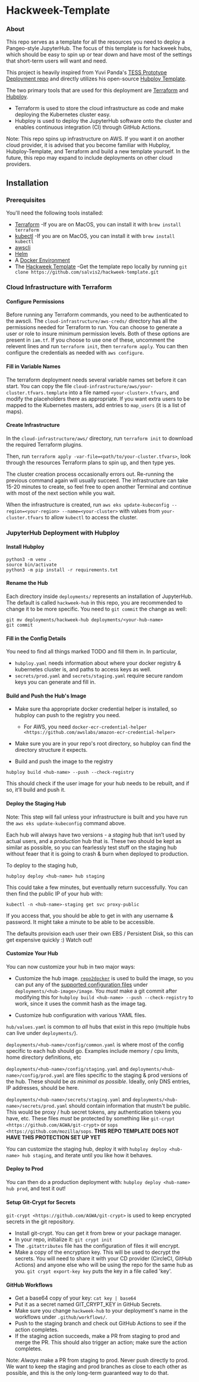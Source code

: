 # Hackweek-Template

### About

This repo serves as a template for all the resources you need to deploy a Pangeo-style JupyterHub. The focus of this template is for hackweek hubs, which should be easy to spin up or tear down and have most of the settings that short-term users will want and need.

This project is heavily inspired from Yuvi Panda's [TESS Prototype Deployment repo](https://github.com/yuvipanda/tess-prototype-deploy) and directly utilizes his open-source [Hubploy Template](https://github.com/yuvipanda/hubploy-template). 

The two primary tools that are used for this deployment are [Terraform](https://www.terraform.io/) and [Hubploy](https://github.com/yuvipanda/hubploy). 
- Terraform is used to store the cloud infrastructure as code and make deploying the Kubernetes cluster easy.
- Hubploy is used to deploy the JupyterHub software onto the cluster and enables continuous integration (CI) through GitHub Actions.

Note: This repo spins up infrastructure on AWS. If you want it on another cloud provider, it is advised that you become familiar with Hubploy, Hubploy-Template, and Terraform and build a new template yourself. In the future, this repo may expand to include deployments on other cloud providers.

## Installation

### Prerequisites

You'll need the following tools installed:

- [Terraform](https://www.terraform.io/downloads.html)
  -If you are on MacOS, you can install it with `brew install terraform`
- [kubectl](https://kubernetes.io/docs/tasks/tools/install-kubectl/)
  -If you are on MacOS, you can install it with `brew install kubectl`
- [awscli](https://aws.amazon.com/cli/)
- [Helm](https://github.com/helm/helm#install)
- A [Docker Environment](https://docs.docker.com/install/)
- The [Hackweek Template](https://github.com/salvis2/hackweek-template)
  -Get the template repo locally by running `git clone https://github.com/salvis2/hackweek-template.git`

### Cloud Infrastructure with Terraform

#### Configure Permissions

Before running any Terraform commands, you need to be authenticated to the awscli. The `cloud-infrastructure/aws-creds/` directory has all the permissions needed for Terraform to run. You can choose to generate a user or role to insure minimum permission levels. Both of these options are present in `iam.tf`. If you choose to use one of these, uncomment the relevent lines and run `terraform init`, then `terraform apply`. You can then configure the credentials as needed with `aws configure`.

#### Fill in Variable Names 

The terraform deployment needs several variable names set before it
can start. You can copy the file `cloud-infrastructure/aws/your-cluster.tfvars.template` into a file
named `<your-cluster>.tfvars`, and modify the placeholders there as appropriate. If you want extra users to be mapped to the Kubernetes masters, add entries to `map_users` (it is a list of maps).

#### Create Infrastructure

In the `cloud-infrastructure/aws/` directory, run `terraform init` to download the required Terraform plugins.

Then, run `terraform apply -var-file=<path/to/your-cluster.tfvars>`, look through the resources Terraform plans to spin up, and then type yes.

The cluster creation process occasionally errors out. Re-running the previous command again will usually succeed. The infrastructure can take 15-20 minutes to create, so feel free to open another Terminal and continue with most of the next section while you wait.

When the infrastructure is created, run `aws eks update-kubeconfig --region=<your-region> --name=<your-cluster>` with values from `your-cluster.tfvars` to allow `kubectl` to access the cluster.

### JupyterHub Deployment with Hubploy

#### Install Hubploy

```
python3 -m venv .
source bin/activate
python3 -m pip install -r requirements.txt
```

#### Rename the Hub

Each directory inside `deployments/` represents an installation of JupyterHub. The default is called `hackweek-hub` in this repo, you are recommended to change it to be more specific. You need to `git commit` the change as well:

```
git mv deployments/hackweek-hub deployments/<your-hub-name>
git commit
```

#### Fill in the Config Details

You need to find all things marked TODO and fill them in. In particular,

- `hubploy.yaml` needs information about where your docker registry & kubernetes cluster is, and paths to access keys as well.
- `secrets/prod.yaml` and `secrets/staging.yaml` require secure random keys you can generate and fill in.

#### Build and Push the Hub's Image

- Make sure tha appropriate docker credential helper is installed, so hubploy can push to the registry you need.
  - For AWS, you need `docker-ecr-credential-helper <https://github.com/awslabs/amazon-ecr-credential-helper>`

- Make sure you are in your repo's root directory, so hubploy can find the directory structure it expects.

- Build and push the image to the registry

```
hubploy build <hub-name> --push --check-registry
```

This should check if the user image for your hub needs to be rebuilt, and if so, it’ll build and push it.

#### Deploy the Staging Hub

Note: This step will fail unless your infrastructure is built and you have run the `aws eks update-kubeconfig` command above.

Each hub will always have two versions - a *staging* hub that isn’t used by actual users, and a *production* hub that is. These two should be kept as similar as possible, so you can fearlessly test stuff on the staging hub without feaer that it is going to crash & burn when deployed to production.

To deploy to the staging hub,

```
hubploy deploy <hub-name> hub staging
```

This could take a few minutes, but eventually return successfully. You can then find the public IP of your hub with:

```
kubectl -n <hub-name>-staging get svc proxy-public
```

If you access that, you should be able to get in with any username & password. It might take a minute to be able to be accessible.

The defaults provision each user their own EBS / Persistent Disk, so this can get expensive quickly :) Watch out!

#### Customize Your Hub

You can now customize your hub in two major ways:

-  Customize the hub image. [`repo2docker`](https://repo2docker.readthedocs.io/) is used to build the image, so you can put any of the [supported configuration files](https://repo2docker.readthedocs.io/en/latest/config_files.html) under `deployments/<hub-image>/image`. You *must* make a git commit after modifying this for `hubploy build <hub-name> --push --check-registry` to work, since it uses the commit hash as the image tag.

- Customize hub configuration with various YAML files.

`hub/values.yaml` is common to *all* hubs that exist in this repo (multiple hubs can live under `deployments/`).

`deployments/<hub-name>/config/common.yaml` is where most of the config specific to each hub should go. Examples include memory / cpu limits, home directory definitions, etc

`deployments/<hub-name>/config/staging.yaml` and `deployments/<hub-name>/config/prod.yaml` are files specific to the staging & prod versions of the hub. These should be *as minimal as possible*. Ideally, only DNS entries, IP addresses, should be here.

`deployments/<hub-name>/secrets/staging.yaml` and `deployments/<hub-name>/secrets/prod.yaml` should contain information that mustn't be public. This would be proxy / hub secret tokens, any authentication tokens you have, etc. These files *must* be protected by something like `git-crypt <https://github.com/AGWA/git-crypt>` or `sops <https://github.com/mozilla/sops`. **THIS REPO TEMPLATE DOES NOT HAVE THIS PROTECTION SET UP YET**

You can customize the staging hub, deploy it with ``hubploy deploy <hub-name> hub staging``, and iterate until you like how it behaves.

#### Deploy to Prod

You can then do a production deployment with: ``hubploy deploy <hub-name> hub prod``, and test it out!

#### Setup Git-Crypt for Secrets

`git-crypt <https://github.com/AGWA/git-crypt>` is used to keep encrypted secrets in the git repository.

- Install git-crypt. You can get it from brew or your package manager.
- In your repo, initialize it: `git crypt init`
- The `.gitattributes` file has the configuration of files it will encrypt.
- Make a copy of the encryption key. This will be used to decrypt the secrets. You will need to share it with your CD provider (CircleCI, GitHub Actions) and anyone else who will be using the repo for the same hub as you. `git crypt export-key key` puts the key in a file called 'key'.

#### GitHub Workflows

- Get a base64 copy of your key: `cat key | base64`
- Put it as a secret named GIT_CRYPT_KEY in GitHub Secrets.
- Make sure you change `hackweek-hub` to your deployment's name in the workflows under `.github/workflows/`.
- Push to the staging branch and check out GitHub Actions to see if the action completes.
- If the staging action succeeds, make a PR from staging to prod and merge the PR. This should also trigger an action; make sure the action completes.

Note: *Always* make a PR from staging to prod. Never push directly to prod. We want to keep the staging and prod branches as close to each other as possible, and this is the only long-term guaranteed way to do that.


